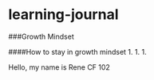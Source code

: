 # learning-journal

###Growth Mindset
>

####How to stay in growth mindset
1. 
1.
1.

Hello, my name is Rene
CF 102
